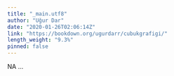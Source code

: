 ```yaml
---
title: "_main.utf8"
author: "Uğur Dar"
date: "2020-01-26T02:06:14Z"
link: "https://bookdown.org/ugurdarr/cubukgrafigi/"
length_weight: "9.3%"
pinned: false
---
```


NA ...
